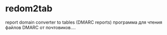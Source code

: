 # redom2tab
report domain converter to tables (DMARC reports)
программа для чтения файлов DMARC от почтовиков....
